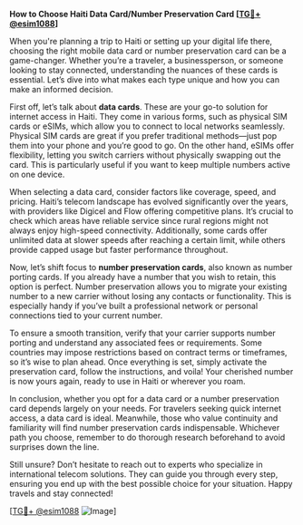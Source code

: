 **How to Choose Haiti Data Card/Number Preservation Card [[TG💪+ @esim1088](https://t.me/s/esim1088)]**

When you're planning a trip to Haiti or setting up your digital life there, choosing the right mobile data card or number preservation card can be a game-changer. Whether you’re a traveler, a businessperson, or someone looking to stay connected, understanding the nuances of these cards is essential. Let’s dive into what makes each type unique and how you can make an informed decision.

First off, let’s talk about **data cards**. These are your go-to solution for internet access in Haiti. They come in various forms, such as physical SIM cards or eSIMs, which allow you to connect to local networks seamlessly. Physical SIM cards are great if you prefer traditional methods—just pop them into your phone and you’re good to go. On the other hand, eSIMs offer flexibility, letting you switch carriers without physically swapping out the card. This is particularly useful if you want to keep multiple numbers active on one device. 

When selecting a data card, consider factors like coverage, speed, and pricing. Haiti’s telecom landscape has evolved significantly over the years, with providers like Digicel and Flow offering competitive plans. It’s crucial to check which areas have reliable service since rural regions might not always enjoy high-speed connectivity. Additionally, some cards offer unlimited data at slower speeds after reaching a certain limit, while others provide capped usage but faster performance throughout. 

Now, let’s shift focus to **number preservation cards**, also known as number porting cards. If you already have a number that you wish to retain, this option is perfect. Number preservation allows you to migrate your existing number to a new carrier without losing any contacts or functionality. This is especially handy if you’ve built a professional network or personal connections tied to your current number. 

To ensure a smooth transition, verify that your carrier supports number porting and understand any associated fees or requirements. Some countries may impose restrictions based on contract terms or timeframes, so it’s wise to plan ahead. Once everything is set, simply activate the preservation card, follow the instructions, and voila! Your cherished number is now yours again, ready to use in Haiti or wherever you roam.

In conclusion, whether you opt for a data card or a number preservation card depends largely on your needs. For travelers seeking quick internet access, a data card is ideal. Meanwhile, those who value continuity and familiarity will find number preservation cards indispensable. Whichever path you choose, remember to do thorough research beforehand to avoid surprises down the line. 

Still unsure? Don’t hesitate to reach out to experts who specialize in international telecom solutions. They can guide you through every step, ensuring you end up with the best possible choice for your situation. Happy travels and stay connected!

[[TG💪+ @esim1088](https://t.me/s/esim1088) ![Image](https://i.postimg.cc/Y0z9fWf4/image.png)]
